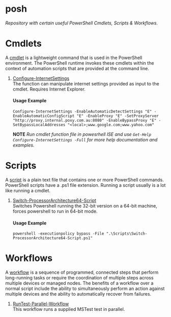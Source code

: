 # **posh**
*Repository with certain useful PowerShell Cmdlets, Scripts & Workflows.*  

# **Cmdlets**
A [cmdlet](https://docs.microsoft.com/en-us/powershell/scripting/developer/cmdlet/cmdlet-overview) is a lightweight command that is used in the PowerShell environment. The PowerShell runtime invokes these cmdlets within the context of automation scripts that are provided at the command line.  

1. [Configure-InternetSettings](.\Cmdlets\Configure-InternetSettings-Cmdlet.ps1)  
   The function can manipulate internet settings provided as input to the cmdlet. Requires Internet Explorer.  
   #### Usage Example ####
   ```
   Configure-InternetSettings -EnableAutomaticDetectSettings "E" -EnableAutomaticConfigScript "E" -EnableProxy "E" -SetProxyServer "http://proxy.internal.poxy.com.au:8080" -EnableBypassProxy "E" -SetBypassLocalAddresses "<local>;www.google.com;www.yahoo.com"
   ```
   **NOTE** *Run cmdlet function file in powesrhell ISE and use ```Get-Help Configure-InternetSettings -Full``` for more help documentation and examples.*

# **Scripts**
A [script](https://docs.microsoft.com/en-us/powershell/scripting/windows-powershell/ise/how-to-write-and-run-scripts-in-the-windows-powershell-ise) is a plain text file that contains one or more PowerShell commands. PowerShell scripts have a .ps1 file extension. Running a script usually is a lot like running a cmdlet.  

1. [Switch-ProcessorArchitecture64-Script](.\Scripts\Switch-ProcessorArchitecture64-Script.ps1)  
   Switches Powershell running the 32-bit version on a 64-bit machine, forces powershell to run in 64-bit mode.  
   #### Usage Example ####
   ```
   powershell -executionpolicy bypass -File ".\Scripts\Switch-ProcessorArchitecture64-Script.ps1"
   ```

# **Workflows**
A [workflow](https://docs.microsoft.com/en-us/system-center/sma/overview-powershell-workflows) is a sequence of programmed, connected steps that perform long-running tasks or require the coordination of multiple steps across multiple devices or managed nodes. The benefits of a workflow over a normal script include the ability to simultaneously perform an action against multiple devices and the ability to automatically recover from failures.  

1. [RunTest-Parallel-Workflow](.\Workflows\RunTest-Parallel-Workflow.ps1)  
   This workflow runs a supplied MSTest test in parallel.  